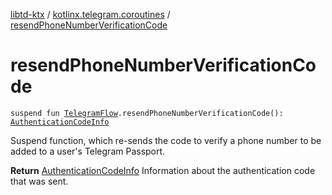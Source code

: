 [libtd-ktx](../index.md) / [kotlinx.telegram.coroutines](index.md) / [resendPhoneNumberVerificationCode](./resend-phone-number-verification-code.md)

# resendPhoneNumberVerificationCode

`suspend fun `[`TelegramFlow`](../kotlinx.telegram.core/-telegram-flow/index.md)`.resendPhoneNumberVerificationCode(): `[`AuthenticationCodeInfo`](https://tdlibx.github.io/td/docs/org/drinkless/td/libcore/telegram/TdApi/AuthenticationCodeInfo.html)

Suspend function, which re-sends the code to verify a phone number to be added to a user's
Telegram Passport.

**Return**
[AuthenticationCodeInfo](https://tdlibx.github.io/td/docs/org/drinkless/td/libcore/telegram/TdApi/AuthenticationCodeInfo.html) Information about the authentication code that was sent.

